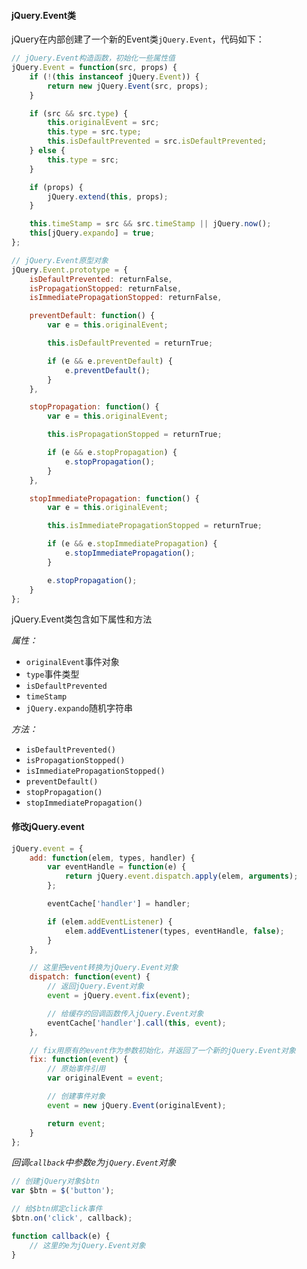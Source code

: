 #### jQuery.Event类

jQuery在内部创建了一个新的Event类`jQuery.Event`，代码如下：

```javascript
// jQuery.Event构造函数，初始化一些属性值
jQuery.Event = function(src, props) {
    if (!(this instanceof jQuery.Event)) {
        return new jQuery.Event(src, props);
    }

    if (src && src.type) {
        this.originalEvent = src;
        this.type = src.type;
        this.isDefaultPrevented = src.isDefaultPrevented;
    } else {
        this.type = src;
    }

    if (props) {
        jQuery.extend(this, props);
    }

    this.timeStamp = src && src.timeStamp || jQuery.now();
    this[jQuery.expando] = true;
};

// jQuery.Event原型对象
jQuery.Event.prototype = {
    isDefaultPrevented: returnFalse,
    isPropagationStopped: returnFalse,
    isImmediatePropagationStopped: returnFalse,

    preventDefault: function() {
        var e = this.originalEvent;

        this.isDefaultPrevented = returnTrue;

        if (e && e.preventDefault) {
            e.preventDefault();
        }
    },

    stopPropagation: function() {
        var e = this.originalEvent;

        this.isPropagationStopped = returnTrue;

        if (e && e.stopPropagation) {
            e.stopPropagation();
        }
    },

    stopImmediatePropagation: function() {
        var e = this.originalEvent;

        this.isImmediatePropagationStopped = returnTrue;

        if (e && e.stopImmediatePropagation) {
            e.stopImmediatePropagation();
        }

        e.stopPropagation();
    }
};
```

jQuery.Event类包含如下属性和方法

*属性：*

* `originalEvent`事件对象
* `type`事件类型
* `isDefaultPrevented`
* `timeStamp`
* `jQuery.expando`随机字符串

*方法：*

* `isDefaultPrevented()`
* `isPropagationStopped()`
* `isImmediatePropagationStopped()`
* `preventDefault()`
* `stopPropagation()`
* `stopImmediatePropagation()`

#### 修改jQuery.event

```javascript
jQuery.event = {
    add: function(elem, types, handler) {
        var eventHandle = function(e) {
            return jQuery.event.dispatch.apply(elem, arguments);
        };

        eventCache['handler'] = handler;

        if (elem.addEventListener) {
            elem.addEventListener(types, eventHandle, false);
        }
    },

    // 这里把event转换为jQuery.Event对象
    dispatch: function(event) {
        // 返回jQuery.Event对象
        event = jQuery.event.fix(event);

        // 给缓存的回调函数传入jQuery.Event对象
        eventCache['handler'].call(this, event);
    },

    // fix用原有的event作为参数初始化，并返回了一个新的jQuery.Event对象
    fix: function(event) {
        // 原始事件引用
        var originalEvent = event;

        // 创建事件对象
        event = new jQuery.Event(originalEvent);

        return event;
    }
};
```
*回调`callback`中参数e为`jQuery.Event`对象*

```javascript
// 创建jQuery对象$btn
var $btn = $('button');

// 给$btn绑定click事件
$btn.on('click', callback);

function callback(e) {
    // 这里的e为jQuery.Event对象
}
```

